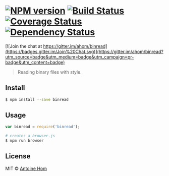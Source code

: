 #  [![NPM version][npm-image]][npm-url] [![Build Status][travis-image]][travis-url] [![Coverage Status][coveralls-image]][coveralls-url] [![Dependency Status][daviddm-url]][daviddm-image]

[![Join the chat at https://gitter.im/ahom/binread](https://badges.gitter.im/Join%20Chat.svg)](https://gitter.im/ahom/binread?utm_source=badge&utm_medium=badge&utm_campaign=pr-badge&utm_content=badge)

> Reading binary files with style.


## Install

```sh
$ npm install --save binread
```


## Usage

```js
var binread = require('binread');
```

```sh
# creates a browser.js
$ npm run browser
```


## License

MIT © [Antoine Hom]()


[npm-url]: https://npmjs.org/package/binread
[npm-image]: https://badge.fury.io/js/binread.svg
[travis-url]: https://travis-ci.org/ahom/binread
[travis-image]: https://travis-ci.org/ahom/binread.svg?branch=master
[daviddm-url]: https://david-dm.org/ahom/binread.svg?theme=shields.io
[daviddm-image]: https://david-dm.org/ahom/binread
[coveralls-url]: https://coveralls.io/r/ahom/binread?branch=master
[coveralls-image]: https://coveralls.io/repos/ahom/binread/badge.svg?branch=master
